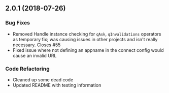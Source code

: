## 2.0.1 (2018-07-26)

### Bug Fixes
* Removed Handle instance checking for `qAsk`, `qInvalidations` operators as temporary fix; was causing issues in other projects and isn't really necessary. Closes [#55](https://github.com/axisgroup/RxQ/issues/55)
* Fixed issue where not defining an appname in the connect config would cause an invalid URL

### Code Refactoring
* Cleaned up some dead code
* Updated README with testing information